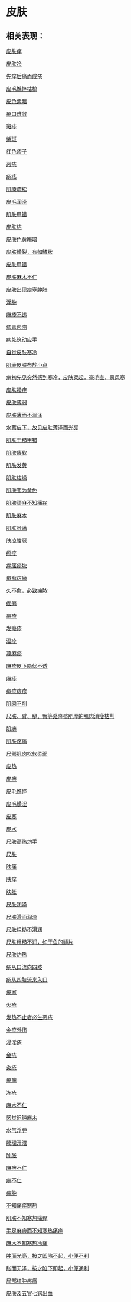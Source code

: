 # 皮肤## 相关表现：[皮肤痒](https://zuoye.gmzyh.com/search?key=皮肤痒)[皮肤冷](https://zuoye.gmzyh.com/search?key=皮肤冷)[先痒后痛而成疮](https://zuoye.gmzyh.com/search?key=先痒后痛而成疮)[皮毛憔悴枯槁](https://zuoye.gmzyh.com/search?key=皮毛憔悴枯槁)[皮色紫暗](https://zuoye.gmzyh.com/search?key=皮色紫暗)[疮口难敛](https://zuoye.gmzyh.com/search?key=疮口难敛)[斑疹](https://zuoye.gmzyh.com/search?key=斑疹)[紫斑](https://zuoye.gmzyh.com/search?key=紫斑)[红色疹子](https://zuoye.gmzyh.com/search?key=红色疹子)[恶疮](https://zuoye.gmzyh.com/search?key=恶疮)[疮疡](https://zuoye.gmzyh.com/search?key=疮疡)[肌腠疏松](https://zuoye.gmzyh.com/search?key=肌腠疏松)[皮毛润泽](https://zuoye.gmzyh.com/search?key=皮毛润泽)[肌肤甲错](https://zuoye.gmzyh.com/search?key=肌肤甲错)[皮肤枯](https://zuoye.gmzyh.com/search?key=皮肤枯)[皮肤色黄晦暗](https://zuoye.gmzyh.com/search?key=皮肤色黄晦暗)[皮肤燥裂，有如鱗状](https://zuoye.gmzyh.com/search?key=皮肤燥裂，有如鱗状)[皮肤甲错](https://zuoye.gmzyh.com/search?key=皮肤甲错)[皮肤麻木不仁](https://zuoye.gmzyh.com/search?key=皮肤麻木不仁)[皮肤出现痞塞肿胀](https://zuoye.gmzyh.com/search?key=皮肤出现痞塞肿胀)[浮肿](https://zuoye.gmzyh.com/search?key=浮肿)[麻疹不透](https://zuoye.gmzyh.com/search?key=麻疹不透)[疹毒内陷](https://zuoye.gmzyh.com/search?key=疹毒内陷)[疡处筑动应手](https://zuoye.gmzyh.com/search?key=疡处筑动应手)[自觉皮肤寒冷	](https://zuoye.gmzyh.com/search?key=自觉皮肤寒冷	)[肌表皮肤布於小点](https://zuoye.gmzyh.com/search?key=肌表皮肤布於小点)[病初先见突然感到寒冷，皮肤粟起，毫毛直，恶风寒](https://zuoye.gmzyh.com/search?key=病初先见突然感到寒冷，皮肤粟起，毫毛直，恶风寒)[皮肤搔痒](https://zuoye.gmzyh.com/search?key=皮肤搔痒)[皮肤薄弱](https://zuoye.gmzyh.com/search?key=皮肤薄弱)[皮肤薄而不润泽](https://zuoye.gmzyh.com/search?key=皮肤薄而不润泽)[水蓄皮下，故见皮肤薄泽而光亮](https://zuoye.gmzyh.com/search?key=水蓄皮下，故见皮肤薄泽而光亮)[肌肤干糙甲错](https://zuoye.gmzyh.com/search?key=肌肤干糙甲错)[肌肤痿软](https://zuoye.gmzyh.com/search?key=肌肤痿软)[肌肤发黄](https://zuoye.gmzyh.com/search?key=肌肤发黄)[肌肤枯燥](https://zuoye.gmzyh.com/search?key=肌肤枯燥)[肌肤变为黄色](https://zuoye.gmzyh.com/search?key=肌肤变为黄色)[肌肤顽麻不知痛痒](https://zuoye.gmzyh.com/search?key=肌肤顽麻不知痛痒)[肌肤麻木](https://zuoye.gmzyh.com/search?key=肌肤麻木)[肌肤胀满](https://zuoye.gmzyh.com/search?key=肌肤胀满)[肤凉肢厥](https://zuoye.gmzyh.com/search?key=肤凉肢厥)[瘾疹](https://zuoye.gmzyh.com/search?key=瘾疹)[痒瘙疹块](https://zuoye.gmzyh.com/search?key=痒瘙疹块)[疥癣疠癞](https://zuoye.gmzyh.com/search?key=疥癣疠癞)[久不愈，必致痈脓](https://zuoye.gmzyh.com/search?key=久不愈，必致痈脓)[痂癞](https://zuoye.gmzyh.com/search?key=痂癞)[痘疹](https://zuoye.gmzyh.com/search?key=痘疹)[发瘾疹](https://zuoye.gmzyh.com/search?key=发瘾疹)[湿疹](https://zuoye.gmzyh.com/search?key=湿疹)[荨麻疹](https://zuoye.gmzyh.com/search?key=荨麻疹)[麻疹皮下隐伏不透](https://zuoye.gmzyh.com/search?key=麻疹皮下隐伏不透)[麻疹](https://zuoye.gmzyh.com/search?key=麻疹)[痘疮痧疹](https://zuoye.gmzyh.com/search?key=痘疮痧疹)[肌肉不削](https://zuoye.gmzyh.com/search?key=肌肉不削)[尺肤、臂、腿、臀等处隆盛肥厚的肌肉消瘦枯削	](https://zuoye.gmzyh.com/search?key=尺肤、臂、腿、臀等处隆盛肥厚的肌肉消瘦枯削	)[肌痹](https://zuoye.gmzyh.com/search?key=肌痹)[肌肤疼痛](https://zuoye.gmzyh.com/search?key=肌肤疼痛)[尺部肌肉松软柔弱](https://zuoye.gmzyh.com/search?key=尺部肌肉松软柔弱)[皮热](https://zuoye.gmzyh.com/search?key=皮热)[皮痹](https://zuoye.gmzyh.com/search?key=皮痹)[皮毛憔悴](https://zuoye.gmzyh.com/search?key=皮毛憔悴)[皮毛燥涩](https://zuoye.gmzyh.com/search?key=皮毛燥涩)[皮寒](https://zuoye.gmzyh.com/search?key=皮寒)[皮水](https://zuoye.gmzyh.com/search?key=皮水)[尺肤高热灼手](https://zuoye.gmzyh.com/search?key=尺肤高热灼手)[尺肤](https://zuoye.gmzyh.com/search?key=尺肤)[肤痛](https://zuoye.gmzyh.com/search?key=肤痛)[肤痒](https://zuoye.gmzyh.com/search?key=肤痒)[肤胀](https://zuoye.gmzyh.com/search?key=肤胀)[尺肤润泽](https://zuoye.gmzyh.com/search?key=尺肤润泽)[尺肤滑而润泽](https://zuoye.gmzyh.com/search?key=尺肤滑而润泽)[尺肤粗糙不滑润](https://zuoye.gmzyh.com/search?key=尺肤粗糙不滑润)[尺肤粗糙不润，如干鱼的鳞片](https://zuoye.gmzyh.com/search?key=尺肤粗糙不润，如干鱼的鳞片)[尺肤灼热](https://zuoye.gmzyh.com/search?key=尺肤灼热)[疮从口流向四肢](https://zuoye.gmzyh.com/search?key=疮从口流向四肢)[疮从四肢流来入口](https://zuoye.gmzyh.com/search?key=疮从四肢流来入口)[疮家](https://zuoye.gmzyh.com/search?key=疮家)[火疮](https://zuoye.gmzyh.com/search?key=火疮)[发热不止者必生恶疮](https://zuoye.gmzyh.com/search?key=发热不止者必生恶疮)[金疮外伤](https://zuoye.gmzyh.com/search?key=金疮外伤)[浸淫疮](https://zuoye.gmzyh.com/search?key=浸淫疮)[金疮](https://zuoye.gmzyh.com/search?key=金疮)[灸疮](https://zuoye.gmzyh.com/search?key=灸疮)[疮痈](https://zuoye.gmzyh.com/search?key=疮痈)[冻疮](https://zuoye.gmzyh.com/search?key=冻疮)[麻木不仁](https://zuoye.gmzyh.com/search?key=麻木不仁)[感觉迟钝麻木](https://zuoye.gmzyh.com/search?key=感觉迟钝麻木)[水气浮肿](https://zuoye.gmzyh.com/search?key=水气浮肿)[腠理开泄](https://zuoye.gmzyh.com/search?key=腠理开泄)[肿胀](https://zuoye.gmzyh.com/search?key=肿胀)[麻痹不仁](https://zuoye.gmzyh.com/search?key=麻痹不仁)[痹不仁](https://zuoye.gmzyh.com/search?key=痹不仁)[痈肿](https://zuoye.gmzyh.com/search?key=痈肿)[不知痛痒寒热](https://zuoye.gmzyh.com/search?key=不知痛痒寒热)[肌肤不知寒热痛痒](https://zuoye.gmzyh.com/search?key=肌肤不知寒热痛痒)[手足麻痹而不知寒热痛痒](https://zuoye.gmzyh.com/search?key=手足麻痹而不知寒热痛痒)[麻木不知寒热冷痛](https://zuoye.gmzyh.com/search?key=麻木不知寒热冷痛)[肿而光亮，按之凹陷不起，小便不利](https://zuoye.gmzyh.com/search?key=肿而光亮，按之凹陷不起，小便不利)[胀而无泽，按之陷下即起，小便通利](https://zuoye.gmzyh.com/search?key=胀而无泽，按之陷下即起，小便通利)[局部红肿疼痛](https://zuoye.gmzyh.com/search?key=局部红肿疼痛)[皮肤及五官七窍出血](https://zuoye.gmzyh.com/search?key=皮肤及五官七窍出血)